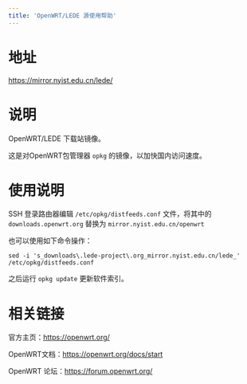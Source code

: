 ```yaml
---
title: 'OpenWRT/LEDE 源使用帮助'
---
```


地址
====

<https://mirror.nyist.edu.cn/lede/>

说明
====

OpenWRT/LEDE 下载站镜像。

这是对OpenWRT包管理器 `opkg` 的镜像，以加快国内访问速度。

使用说明
========

SSH 登录路由器编辑 `/etc/opkg/distfeeds.conf` 文件，将其中的 `downloads.openwrt.org` 替换为 `mirror.nyist.edu.cn/openwrt`

也可以使用如下命令操作：

    sed -i 's_downloads\.lede-project\.org_mirror.nyist.edu.cn/lede_' /etc/opkg/distfeeds.conf

之后运行 `opkg update` 更新软件索引。

相关链接
========

官方主页：<https://openwrt.org/>

OpenWRT文档：<https://openwrt.org/docs/start>

OpenWRT 论坛：<https://forum.openwrt.org/>
